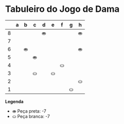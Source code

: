 # Tabuleiro do Jogo de Dama

|   | a | b | c | d | e | f | g | h |
|---|---|---|---|---|---|---|---|---|
| 8 |   |   |   | ⛂ |   |   |   | ⛂ |
| 7 |   |   |   |   |   |   |    |   |
| 6 |   | ⛂  |   |   |   |   |   | ⛂ |
| 5 |   |   |  ⛂|   |   |   |   |   |
| 4 |   |   |   |   |   | ⛀ |   |   |
| 3 |   |   | ⛀ |   | ⛀ |   |   |   |
| 2 |   |   |   |   |   |   |   | ⛀ |
| 1 |   |   |   |   |   |   | ⛀ |   |

**Legenda**

- ⛂ Peça preta:  -7
- ⛀ Peça branca: -7